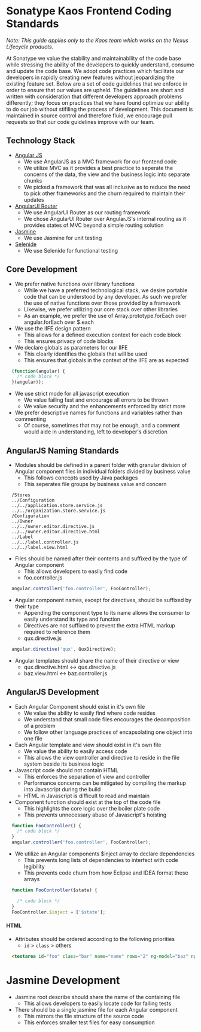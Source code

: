# Sonatype Kaos Frontend Coding Standards

*Note: This guide applies only to the Kaos team which works on the Nexus Lifecycle products.*

At Sonatype we value the stability and maintainability of the code base while stressing the ability of the developers to quickly understand, consume and update the code base. We adopt code practices which facilitate our developers in rapidly creating new features without jeopardizing the existing feature set. Below are a set of code guidelines that we enforce in order to ensure that our values are upheld. The guidelines are short and written with consideration that different developers approach problems differently; they focus on practices that we have found optimize our ability to do our job without stifiling the process of development. This document is maintained in source control and therefore fluid, we encourage pull requests so that our code guidelines improve with our team.

## Technology Stack
* [Angular JS](https://angularjs.org)
  * We use AngularJS as a MVC framework for our frontend code
  * We utilize MVC as it provides a best practice to seperate the concerns of the data, the view and the business logic into separate chunks
  * We picked a framework that was all inclusive as to reduce the need to pick other frameworks and the churn required to maintain their updates
* [AngularUI Router](http://angular-ui.github.io/ui-router/site)
  * We use AngularUI Router as our routing framework
  * We chose AngularUI Router over AngularJS's internal routing as it provides states of MVC beyond a simple routing solution
* [Jasmine](http://jasmine.github.io)
  * We use Jasmine for unit testing
* [Selenide](http://selenide.org)
  * We use Selenide for functional testing

## Core Development
* We prefer native functions over library functions
  * While we have a preferred technological stack, we desire portable code that can be understood by any developer. As such we prefer the use of native functions over those provided by a framework
  * Likewise, we prefer utilizing our core stack over other libraries
  * As an example, we prefer the use of Array.prototype.forEach over angular.forEach over $.each
* We use the IIFE design pattern
  * This allows for a defined execution context for each code block
  * This ensures privacy of code blocks
* We declare globals as parameters for our IIFE
  * This clearly identifies the globals that will be used
  * This ensures that globals in the context of the IIFE are as expected
```javascript
  (function(angular) {
    /* code block */
  }(angular));
```
* We use strict mode for all javascript execution
  * We value failing fast and encourage all errors to be thrown
  * We value security and the enhancements enforced by strict more
* We prefer descriptive names for functions and variables rather than commenting
  * Of course, sometimes that may not be enough, and a comment would aide in understanding, left to developer's discretion

## AngularJS Naming Standards
* Modules should be defined in a parent folder with granular division of Angular component files in individual folders divided by business value
  * This follows concepts used by Java packages
  * This seperates file groups by business value and concern
```
  /Stores
  ../Configuration
  ../../application.store.service.js
  ../../organization.store.service.js
  /Configuration
  ../Owner
  ../../owner.editor.directive.js
  ../../owner.editor.directive.html
  ../Label
  ../../label.controller.js
  ../../label.view.html
```
* Files should be named after their contents and suffixed by the type of Angular component
  * This allows developers to easily find code
  * foo.controller.js
```javascript
  angular.controller('foo.controller', FooController);
```
* Angular component names, except for directives, should be suffixed by their type
  * Appending the component type to its name allows the consumer to easily understand its type and function
  * Directives are not suffixed to prevent the extra HTML markup required to reference them
  * qux.directive.js
```javascript
  angular.directive('qux', QuxDirective);
```
* Angular templates should share the name of their directive or view
  * qux.directive.html <-> qux.directive.js
  * baz.view.html <-> baz.controller.js

## AngularJS Development
* Each Angular Component should exist in it's own file
  * We value the ability to easily find where code resides
  * We understand that small code files encourages the decomposition of a problem
  * We follow other language practices of encapsolating one object into one file
* Each Angular template and view should exist in it's own file
  * We value the ability to easily access code
  * This allows the view controller and directive to reside in the file system beside its business logic
* Javascript code should not contain HTML
  * This enforces the separation of view and controller
  * Performance concerns can be mitigated by compiling the markup into Javascript during the build
  * HTML in Javascript is difficult to read and maintain
* Component function should exist at the top of the code file
  * This highlights the core logic over the boiler plate code
  * This prevents unnecessary abuse of Javascript's hoisting
```javascript
  function FooController() {
    /* code block */
  }
  angular.controller('foo.controller', FooController);
```
* We utilize an Angular components $inject array to declare dependencies
  * This prevents long lists of dependencies to interfect with code legibility
  * This prevents code churn from how Eclipse and IDEA format these arrays
```javascript
  function FooController($state) {

    /* code block */
  }
  FooController.$inject = ['$state'];
```
#### HTML
* Attributes should be ordered according to the following priorities
  * ```id``` > ```class``` > others
```html
  <textarea id="foo" class="bar" name="name" rows="2" ng-model="baz" ng-maxlength="255"></textarea> 
```

# Jasmine Development
* Jasmine root describe should share the name of the containing file
  * This allows developers to easily locate code for failing tests
* There should be a single jasmine file for each Angular component
  * This mirrors the file structure of the source code
  * This enforces smaller test files for easy consumption

